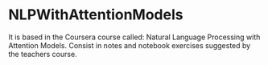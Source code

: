 # NLPWithAttentionModels
It is based in the Coursera course called: Natural Language Processing with Attention Models. Consist in notes and notebook exercises suggested by the teachers course.
